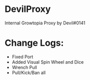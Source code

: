 # DevilProxy
Internal Growtopia Proxy by Devil#0141

# Change Logs:
- Fixed Port
- Added Visual Spin Wheel and Dice
- Wrench Pull
- Pull/Kick/Ban all
